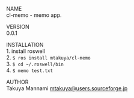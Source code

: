 NAME  
    cl-memo - memo app.

VERSION  
    0.0.1
 
INSTALLATION  
    1. install roswell   
    2. `$ ros install mtakuya/cl-memo`  
    3. `$ cd ~/.roswell/bin`  
    4. `$ memo test.txt`
 
AUTHOR  
    Takuya Mannami <mtakuya@users.sourceforge.jp>
    
